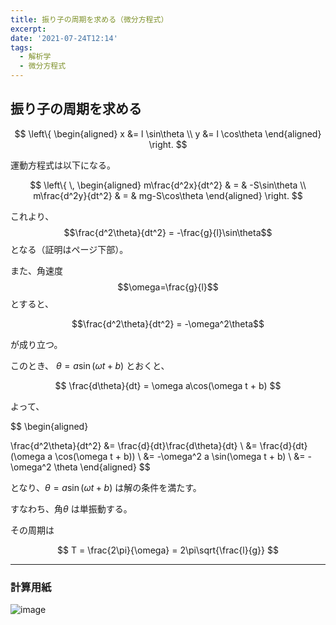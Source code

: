 ```yaml
---
title: 振り子の周期を求める（微分方程式）
excerpt: 
date: '2021-07-24T12:14'
tags:
  - 解析学
  - 微分方程式
---
```


## 振り子の周期を求める

$$
\left\{
\begin{aligned}
x &= l \sin\theta \\
y &= l \cos\theta
\end{aligned}
\right.
$$

運動方程式は以下になる。

$$
\left\{ \,
  \begin{aligned}
    m\frac{d^2x}{dt^2} & = & -S\sin\theta \\
    m\frac{d^2y}{dt^2} & = & mg-S\cos\theta
  \end{aligned}
\right.
$$


これより、$$\frac{d^2\theta}{dt^2} = -\frac{g}{l}\sin\theta$$ となる（証明はページ下部）。


また、角速度 $$\omega=\frac{g}{l}$$ とすると、

$$\frac{d^2\theta}{dt^2} = -\omega^2\theta$$

が成り立つ。

このとき、
$\theta = a\sin(\omega t + b)$ とおくと、

$$
\frac{d\theta}{dt} = \omega a\cos(\omega t + b)
$$

よって、

$$
\begin{aligned}

\frac{d^2\theta}{dt^2} &= \frac{d}{dt}\frac{d\theta}{dt} \\
&= \frac{d}{dt}(\omega a \cos(\omega t + b)) \\
&= -\omega^2 a \sin(\omega t + b) \\
&= -\omega^2 \theta 
\end{aligned}
$$

となり、$\theta = a\sin(\omega t + b)$ は解の条件を満たす。


すなわち、角$\theta$ は単振動する。

その周期は

$$
T = \frac{2\pi}{\omega} = 2\pi\sqrt{\frac{l}{g}}
$$


<hr>

### 計算用紙

![image](https://res.cloudinary.com/ddaz9etkx/image/upload/v1627107684/math/Untitled_Draft_-1_mkh8rm.jpg)
